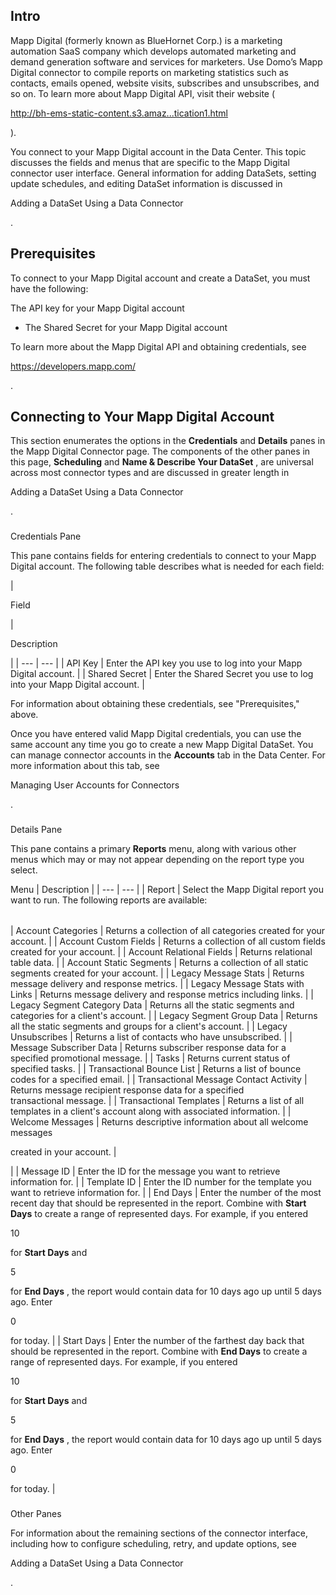 

Intro
-------

Mapp Digital (formerly known as BlueHornet Corp.) is a marketing automation SaaS company which develops automated marketing and demand generation software and services for marketers. Use Domo’s Mapp Digital connector to compile reports on marketing statistics such as contacts, emails opened, website visits, subscribes and unsubscribes, and so on. To learn more about Mapp Digital API, visit their website (

http://bh-ems-static-content.s3.amaz...tication1.html

).


 You connect to your Mapp Digital account in the Data Center. This topic discusses the fields and menus that are specific to the Mapp Digital connector user interface. General information for adding DataSets, setting update schedules, and editing DataSet information is discussed in

Adding a DataSet Using a Data Connector

.


 Prerequisites
---------------

To connect to your Mapp Digital account and create a DataSet, you must have the following:

 The API key for your Mapp Digital account
* The Shared Secret for your Mapp Digital account

To learn more about the Mapp Digital API and obtaining credentials, see

https://developers.mapp.com/

.


 Connecting to Your Mapp Digital Account
-----------------------------------------


 This section enumerates the options in the
 **Credentials**
 and
 **Details**
 panes in the Mapp Digital Connector page. The components of the other panes in this page,
 **Scheduling**
 and
 **Name & Describe Your DataSet**
 , are universal across most connector types and are discussed in greater length in

Adding a DataSet Using a Data Connector

.


###

Credentials Pane


 This pane contains fields for entering credentials to connect to your Mapp Digital account. The following table describes what is needed for each field:


|

Field

|

Description

|
| --- | --- |
|
 API Key
  |
 Enter the API key you use to log into your Mapp Digital account.
  |
|
 Shared Secret
  |
 Enter the Shared Secret you use to log into your Mapp Digital account.
  |

For information about obtaining these credentials, see "Prerequisites," above.

Once you have entered valid Mapp Digital credentials, you can use the same account any time you go to create a new Mapp Digital DataSet. You can manage connector accounts in the
 **Accounts**
 tab in the Data Center. For more information about this tab, see

Managing User Accounts for Connectors

.


###
 Details Pane

This pane contains a primary
 **Reports**
 menu, along with various other menus which may or may not appear depending on the report type you select.


 Menu
  |
 Description
  |
| --- | --- |
|
 Report
  |
 Select the Mapp Digital report you want to run. The following reports are available:


|  |  |
| --- | --- |
|
 Account Categories
  |
 Returns a collection of all categories created for your account.
  |
|
 Account Custom Fields
  |
 Returns a collection of all custom fields created for your account.
  |
|
 Account Relational Fields
  |
 Returns relational table data.
  |
|
 Account Static Segments
  |
 Returns a collection of all static segments created for your account.
  |
|
 Legacy Message Stats
  |
 Returns message delivery and response metrics.
  |
|
 Legacy Message Stats with Links
  |
 Returns message delivery and response metrics including links.
  |
|
 Legacy Segment Category Data
  |
 Returns all the static segments and categories for a client's account.
  |
|
 Legacy Segment Group Data
  |
 Returns all the static segments and groups for a client's account.
  |
|
 Legacy Unsubscribes
  |
 Returns a list of contacts who have unsubscribed.
  |
|
 Message Subscriber Data
  |
 Returns subscriber response data for a specified promotional message.
  |
|
 Tasks
  |
 Returns current status of specified tasks.
  |
|
 Transactional Bounce List
  |
 Returns a list of bounce codes for a specified email.
  |
|
 Transactional Message Contact Activity
  |
 Returns message recipient response data for a specified transactional message.
  |
|
 Transactional Templates
  |
 Returns a list of all templates in a client's account along with associated information.
  |
|
 Welcome Messages
  |
 Returns descriptive information about all welcome messages

created in your account.
  |

|
|
 Message ID
  |
 Enter the ID for the message you want to retrieve information for.
  |
|
 Template ID
  |
 Enter the ID number for the template you want to retrieve information for.
  |
|
 End Days
  |
 Enter the number of the most recent day that should be represented in the report. Combine with
 **Start Days**
 to create a range of represented days. For example, if you entered

10

for
 **Start Days**
 and

5

for
 **End Days**
 , the report would contain data for 10 days ago up until 5 days ago. Enter

0

for today.
  |
|
 Start Days
  |
 Enter the number of the farthest day back that should be represented in the report. Combine with
 **End Days**
 to create a range of represented days. For example, if you entered

10

for
 **Start Days**
 and

5

for
 **End Days**
 , the report would contain data for 10 days ago up until 5 days ago. Enter

0

for today.
  |


###
 Other Panes

For information about the remaining sections of the connector interface, including how to configure scheduling, retry, and update options, see

Adding a DataSet Using a Data Connector

.

